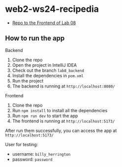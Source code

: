 # web2-ws24-recipedia
- [Repo to the Frontend of Lab 08](https://github.com/linxin4cs/recipedia-frontend)

## How to run the app
Backend
1. Clone the repo
2. Open the project in IntelliJ IDEA
3. Check out the branch `lab8_backend`
4. Install the dependencies in `pom.xml`
5. Run the project
6. The backend is running at `http://localhost:8080/`

Frontend
1. Clone the repo
2. Run `npm install` to install all the dependencies
3. Run `npm run dev` to start the app
4. The frontend is running at `http://localhost:5173/`

After run them successfully, you can access the app at `http://localhost:5173/`

User for testing:
- username: `billy_herrington`
- password: `password`
